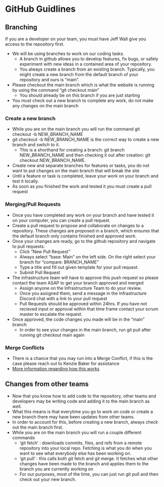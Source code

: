 # GitHub Guidlines
## Branching
If you are a developer on your team, you must have Jeff Wall give you access to the repository first.

* We will be using branches to work on our coding tasks. 
    - A branch in github allows you to develop features, fix bugs, or safely experiment with new ideas in a contained area of your repository. 
    - You always create a branch from an existing branch. Typically, you might create a new branch from the default branch of your repository and ours is “main”. 
* Please checkout the main branch which is what the website is running by using the command “git checkout main” 
    - You should already be on this branch if you are just starting
* You must check out a new branch to complete any work, do not make any changes on the main branch
### Create a new branch 
* While you are on the main branch you will run the command git checkout -b  NEW_BRANCH_NAME
* git checkout -b NEW_BRANCH_NAME is the correct way to create a new branch and switch to it. 
    - This is a shorthand for creating a branch: git branch NEW_BRANCH_NAME and then checking it out after creation: git checkout NEW_BRANCH_NAME.
* Create new and separate branches for features or tasks, you do not want to put changes on the main branch that will break the site
* Until a feature or task is completed, leave your work on your branch and test it locally.
* As soon as you finished the work and tested it you must create a pull request

### Merging/Pull Requests
* Once you have completed any work on your branch and have tested it on your computer, you can create a pull request. 
* Create a pull request to propose and collaborate on changes to a repository. These changes are proposed in a branch, which ensures that the default branch only contains finished and approved work.
* Once your changes are ready, go to the github repository and navigate to pull requests: 
    - Click “New Pull Request”
    - Always select “base: Main” on the left side.  On the right select your branch for “compare: BRANCH_NAME”
    - Type a title and fill out given template for your pull request.
    - Submit Pull Request
* The infrastructure team will have to approve this push request so please contact the team ASAP to get your branch approved and merged
    - Assign anyone on the Infrastructure Team to do your review. 
    - Once you assigned them, send a message in the Infrastructure Discord chat with a link to your pull request
    - Pull Requests should be approved within 24hrs. If you have not recieved input or approval within that time frame contact your scrum master to escalate the request.
* Once approved, the code changes you made will be in the “main” branch
    - In order to see your changes in the main branch, run git pull after running git checkout main again
### Merge Conflicts
* There is a chance that you may run into a Merge Conflict, if this is the case please reach out to Kenzie Baker for assistance
* [More information regarding how this works](https://docs.github.com/en/pull-requests/collaborating-with-pull-requests/proposing-changes-to-your-work-with-pull-requests/creating-a-pull-request)

## Changes from other teams
* Now that you know how to add code to the repository, other teams and developers may be writing code and adding it to the main branch as well. 
* What this means is that everytime you go to work on code or create a new branch there may have been updates from other teams. 
* In order to account for this, before creating a new branch, always check out the main branch first. 
* While you are on the main branch you will run a couple different commands
    - ‘git fetch’ : downloads commits, files, and refs from a remote repository into your local repo. Fetching is what you do when you want to see what everybody else has been working on.
    - ‘git pull’ : this calls both git fetch and git merge. It fetches what other changes have been made to the branch and applies them to the branch you are currently working on
    - For our purposes, most of the time, you can just run git pull and then check out your new branch. 
